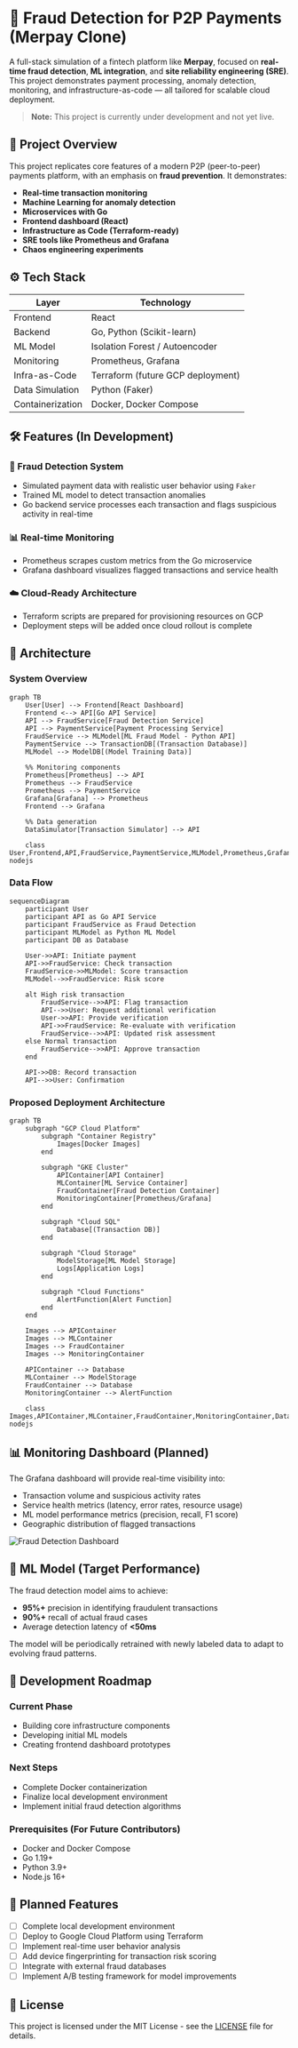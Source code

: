 # 💸 Fraud Detection for P2P Payments (Merpay Clone)

A full-stack simulation of a fintech platform like **Merpay**, focused on **real-time fraud detection**, **ML integration**, and **site reliability engineering (SRE)**. This project demonstrates payment processing, anomaly detection, monitoring, and infrastructure-as-code — all tailored for scalable cloud deployment.

> **Note:** This project is currently under development and not yet live.

## 📌 Project Overview

This project replicates core features of a modern P2P (peer-to-peer) payments platform, with an emphasis on **fraud prevention**. It demonstrates:

- **Real-time transaction monitoring**
- **Machine Learning for anomaly detection**
- **Microservices with Go**
- **Frontend dashboard (React)**
- **Infrastructure as Code (Terraform-ready)**
- **SRE tools like Prometheus and Grafana**
- **Chaos engineering experiments**

## ⚙️ Tech Stack

| Layer           | Technology                         |
|----------------|-------------------------------------|
| Frontend        | React                               |
| Backend         | Go, Python (Scikit-learn)           |
| ML Model        | Isolation Forest / Autoencoder      |
| Monitoring      | Prometheus, Grafana                 |
| Infra-as-Code   | Terraform (future GCP deployment)   |
| Data Simulation | Python (Faker)                      |
| Containerization| Docker, Docker Compose              |

## 🛠️ Features (In Development)

### 🔐 Fraud Detection System
- Simulated payment data with realistic user behavior using `Faker`
- Trained ML model to detect transaction anomalies
- Go backend service processes each transaction and flags suspicious activity in real-time

### 📊 Real-time Monitoring
- Prometheus scrapes custom metrics from the Go microservice
- Grafana dashboard visualizes flagged transactions and service health

### ☁️ Cloud-Ready Architecture
- Terraform scripts are prepared for provisioning resources on GCP
- Deployment steps will be added once cloud rollout is complete

## 🧠 Architecture

### System Overview

```mermaid
graph TB
    User[User] --> Frontend[React Dashboard]
    Frontend <--> API[Go API Service]
    API --> FraudService[Fraud Detection Service]
    API --> PaymentService[Payment Processing Service]
    FraudService --> MLModel[ML Fraud Model - Python API]
    PaymentService --> TransactionDB[(Transaction Database)]
    MLModel --> ModelDB[(Model Training Data)]
    
    %% Monitoring components
    Prometheus[Prometheus] --> API
    Prometheus --> FraudService
    Prometheus --> PaymentService
    Grafana[Grafana] --> Prometheus
    Frontend --> Grafana
    
    %% Data generation
    DataSimulator[Transaction Simulator] --> API
    
    class User,Frontend,API,FraudService,PaymentService,MLModel,Prometheus,Grafana,DataSimulator,TransactionDB,ModelDB nodejs
```

### Data Flow

```mermaid
sequenceDiagram
    participant User
    participant API as Go API Service
    participant FraudService as Fraud Detection
    participant MLModel as Python ML Model
    participant DB as Database
    
    User->>API: Initiate payment
    API->>FraudService: Check transaction
    FraudService->>MLModel: Score transaction
    MLModel-->>FraudService: Risk score
    
    alt High risk transaction
        FraudService-->>API: Flag transaction
        API-->>User: Request additional verification
        User->>API: Provide verification
        API->>FraudService: Re-evaluate with verification
        FraudService-->>API: Updated risk assessment
    else Normal transaction
        FraudService-->>API: Approve transaction
    end
    
    API->>DB: Record transaction
    API-->>User: Confirmation
```

### Proposed Deployment Architecture

```mermaid
graph TB
    subgraph "GCP Cloud Platform"
        subgraph "Container Registry"
            Images[Docker Images]
        end
        
        subgraph "GKE Cluster"
            APIContainer[API Container]
            MLContainer[ML Service Container]
            FraudContainer[Fraud Detection Container]
            MonitoringContainer[Prometheus/Grafana]
        end
        
        subgraph "Cloud SQL"
            Database[(Transaction DB)]
        end
        
        subgraph "Cloud Storage"
            ModelStorage[ML Model Storage]
            Logs[Application Logs]
        end
        
        subgraph "Cloud Functions"
            AlertFunction[Alert Function]
        end
    end
    
    Images --> APIContainer
    Images --> MLContainer
    Images --> FraudContainer
    Images --> MonitoringContainer
    
    APIContainer --> Database
    MLContainer --> ModelStorage
    FraudContainer --> Database
    MonitoringContainer --> AlertFunction
    
    class Images,APIContainer,MLContainer,FraudContainer,MonitoringContainer,Database,ModelStorage,Logs,AlertFunction nodejs
```

## 📊 Monitoring Dashboard (Planned)

The Grafana dashboard will provide real-time visibility into:

- Transaction volume and suspicious activity rates
- Service health metrics (latency, error rates, resource usage)
- ML model performance metrics (precision, recall, F1 score)
- Geographic distribution of flagged transactions

![Fraud Detection Dashboard](https://via.placeholder.com/800x400?text=Dashboard+Coming+Soon)

## 🧪 ML Model (Target Performance)

The fraud detection model aims to achieve:

- **95%+** precision in identifying fraudulent transactions
- **90%+** recall of actual fraud cases
- Average detection latency of **<50ms**

The model will be periodically retrained with newly labeled data to adapt to evolving fraud patterns.

## 🚀 Development Roadmap

### Current Phase
- Building core infrastructure components
- Developing initial ML models
- Creating frontend dashboard prototypes

### Next Steps
- Complete Docker containerization
- Finalize local development environment
- Implement initial fraud detection algorithms

### Prerequisites (For Future Contributors)
- Docker and Docker Compose
- Go 1.19+
- Python 3.9+
- Node.js 16+

## 📝 Planned Features

- [ ] Complete local development environment
- [ ] Deploy to Google Cloud Platform using Terraform
- [ ] Implement real-time user behavior analysis
- [ ] Add device fingerprinting for transaction risk scoring
- [ ] Integrate with external fraud databases
- [ ] Implement A/B testing framework for model improvements

## 📜 License

This project is licensed under the MIT License - see the [LICENSE](LICENSE) file for details.
